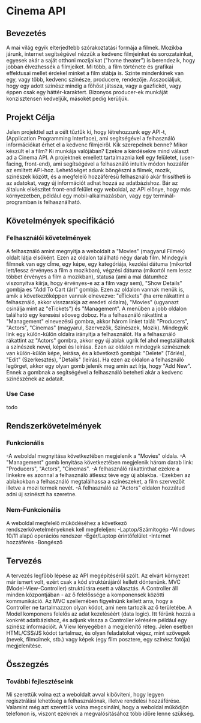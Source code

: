 # Cinema API
## Bevezetés
A mai világ egyik elterjedtebb szórakoztatási formája a filmek. Mozikba járunk, internet segítségével nézzük a kedvenc filmjeinket és sorozatainkat, egyesek akár a saját otthoni mozijaikat ("home theater") is berendezik, hogy jobban élvezhessék a filmjeiket.
Mi több, a film története és grafikai effektusai mellet érdekel minket a film stábja is. Szinte mindenkinek van egy, vagy több, kedvenc színésze, producere, rendezője. Asszociáljuk, hogy egy adott színész mindig a főhőst játssza, vagy a gazfickót, vagy éppen csak egy háttér-karaktert. Bizonyos producer-ek munkáját konzisztensen kedveljük, másokét pedig kerüljük.
## Projekt Célja
Jelen projekttel azt a célt tűztűk ki, hogy létrehozzunk egy API-t, (Application Programming Interface), ami segítségével a felhasználó információkat érhet el a kedvenc filmjeiről. Kik szerepelnek benne? Mikor készült el a film? Ki munkája valójában? Ezekre a kérdésekre mind választ ad a Cinema API.
A projektnek emellett tartalmaznia kell egy felületet, (user-facing, front-end), ami segítségével a felhasználó intuitív módon hozzáfér az említett API-hoz. Lehetőséget adunk böngészni a filmek, mozik, színészek között, és a megfelelő hozzáférésű felhasználó akár frissítheti is az adatokat, vagy új információt adhat hozzá az adatbázishoz.
Bár az általunk elkészítet front-end felület egy weboldal, az API előnye, hogy más környezetben, például egy mobil-alkalmazásban, vagy egy terminál-programban is felhasználható. 
## Követelmények specifikáció
### Felhasználói követelmények
A felhasználó amint megnyitja a weboldalt a "Movies" (magyarul Filmek) oldalt látja elsőként. Ezen az oldalon található négy darab film. Mindegyik filmnek van egy cÍme, egy képe, egy kategóriája, kezdési dátuma (mikortol lett/lessz érvényes a film a mozikban), végzési dátuma (mikortól nem lessz többet érvényes a film a mozikban), statusa (ami a mai dátumhoz viszonyítva kiírja, hogy érvényes-e az a film vagy sem), "Show Details" gombja es "Add To Cart (ár)" gombja. Ezen az oldalon vannak menük is, amik a következőképpen vannak elnevezve: "eTickets" (ha erre rákattint a felhasználó, akkor visszarakja az eredeti oldalra), "Movies" (ugyanazt csinálja mint az "eTickets") és "Management". A menüben a jobb oldalon található egy keresési söoveg doboz.
Ha a felhasználó rákattint a "Management" elnevezésü gombra, akkor három linket talál: "Producers", "Actors", "Cinemas" (magyarul, Szervezők, Szinészek, Mozik). Mindegyik link egy külön-külön oldalra irányitja a felhasználót. Ha a felhasználó rákattint az "Actors" gombra, akkor egy új ablak ugrik fel ahol megtalálhatok a színészek nevei, képei és leírása. Ezen az oldalon mindegyik szinésznek van külön-külön képe, leírása, és a következő gombjai: "Delete" (Törlés), "Edit" (Szerkesztés), "Details" (leírás). Ha ezen az oldalon a felhasználó legörget, akkor egy olyan gomb jelenik meg amin azt írja, hogy "Add New". Ennek a gombnak a segítségével a felhasználó beteheti akár a kedvenc szinészének az adatait.
### Use Case
todo

## Rendszerkövetelmények
### Funkcionális
-A weboldal megnyitása következtében megjelenik a "Movies" oldala.
-A "Management" gomb lenyitása következtében megjelenik három darab link: "Producers", "Actors", "Cinemas".
-A felhasználó rákattinthat ezekre a linkekre es azonnal a felhasználó átlessz téve egy új ablakba.
-Ezekben az ablakokban a felhasználó megtalálhassa a színészeket, a film szervezőit illetve a mozi termek nevét.
-A felhasználó az "Actors" oldalon hozzátud adni új színészt ha szeretne.

### Nem-Funkcionális
A weboldal megfelelő müködéséhez a következő rendszerkövetelményeknek kell megfeleljen:
-Laptop/Számítogép
-Windows 10/11 alapú operációs rendszer
-Egér/Laptop érintőfelület
-Internet hozzáférés
-Bongésző

## Tervezés
A tervezés legfőbb lépése az API megépítéséről szólt. Az elvárt környezet már ismert volt, ezért csak a kód struktúrájáról kellett döntenünk. MVC (Model-View-Controller) struktúrára esett a választás.
A Controller áll minden központjában - az ő felelőssége a komponensek közötti kommunikáció. Az MVC szellemében figyelnünk kellett arra, hogy a Controller ne tartalmazzon olyan kódot, ami nem tartozik az ő területébe.
A Model komponens felelős az adat kezeléséért (data logic). Itt férünk hozzá a konkrét adatbázishoz, és adjunk vissza a Controller kérésére például egy színész információit.
A View lényegében a megjelenítő réteg. Jelen esetben HTML/CSS/JS kódot tartalmaz, és olyan feladatokat végez, mint szövegek (nevek, filmcímek, stb.) vagy képek (egy film posztere, egy színész fotója) megjelenítése.

## Összegzés
### További fejlesztéseink
Mi szerettük volna ezt a weboldalt avval kibővíteni, hogy legyen regisztrálási lehetőség a felhasználónak, illetve rendelési hozzáférése.
Valamint még azt szerettük volna megcsinálni, hogy a weboldal működjön telefonon is, viszont ezeknek a megvalósításához több időre lenne szükség.






